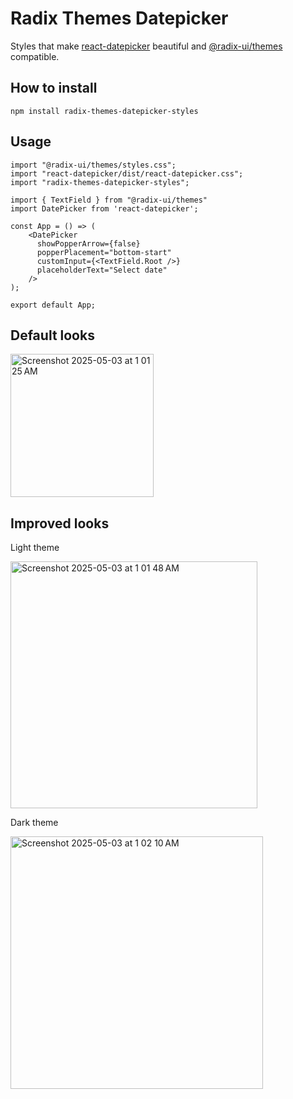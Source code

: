 # Radix Themes Datepicker

Styles that make [react-datepicker](https://www.npmjs.com/package/react-datepicker) beautiful and [@radix-ui/themes](https://www.radix-ui.com/) compatible.

## How to install

```npm install radix-themes-datepicker-styles```

## Usage

```JSX
import "@radix-ui/themes/styles.css";
import "react-datepicker/dist/react-datepicker.css";
import "radix-themes-datepicker-styles";

import { TextField } from "@radix-ui/themes"
import DatePicker from 'react-datepicker';

const App = () => (
    <DatePicker
      showPopperArrow={false}
      popperPlacement="bottom-start"
      customInput={<TextField.Root />}
      placeholderText="Select date"
    />
);

export default App;
```

## Default looks

<img width="229" alt="Screenshot 2025-05-03 at 1 01 25 AM" src="https://github.com/user-attachments/assets/7967066b-016b-46be-a8fc-3609bd0df395" />

## Improved looks

Light theme

<img width="395" alt="Screenshot 2025-05-03 at 1 01 48 AM" src="https://github.com/user-attachments/assets/c5e5cfc2-64e9-4206-bbfa-1f9ed1f886ea" />

Dark theme

<img width="404" alt="Screenshot 2025-05-03 at 1 02 10 AM" src="https://github.com/user-attachments/assets/73351e88-45af-47e0-8fb6-e22d616ec602" />

